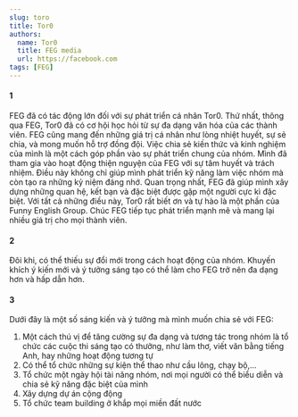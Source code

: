 ```yaml
---
slug: toro
title: Tor0
authors:
  name: Tor0
  title: FEG media
  url: https://facebook.com
tags: [FEG]
---
```


#### 1

FEG đã có tác động lớn đối với sự phát triển cá nhân Tor0.
Thứ nhất, thông qua FEG, Tor0 đã có cơ hội học hỏi từ sự đa dạng văn hóa của các thành viên. FEG cũng mang đến những giá trị cá nhân như lòng nhiệt huyết, sự sẻ chia, và mong muốn hỗ trợ đồng đội. Việc chia sẻ kiến thức và kinh nghiệm của mình là một cách góp phần vào sự phát triển chung của nhóm.
Mình đã tham gia vào hoạt động thiện nguyện của FEG với sự tâm huyết và trách nhiệm. Điều này không chỉ giúp mình phát triển kỹ năng làm việc nhóm mà còn tạo ra những kỷ niệm đáng nhớ.
Quan trọng nhất, FEG đã giúp mình xây dựng những quan hệ, kết bạn và đặc biệt được gặp một người cực kì đặc biệt.
Với tất cả những điều này, Tor0 rất biết ơn và tự hào là một phần của Funny English Group. Chúc FEG tiếp tục phát triển mạnh mẽ và mang lại nhiều giá trị cho mọi thành viên.

#### 2

Đôi khi, có thể thiếu sự đổi mới trong cách hoạt động của nhóm. Khuyến khích ý kiến mới và ý tưởng sáng tạo có thể làm cho FEG trở nên đa dạng hơn và hấp dẫn hơn.

#### 3

Dưới đây là một số sáng kiến và ý tưởng mà mình muốn chia sẻ với FEG:

1. Một cách thú vị để tăng cường sự đa dạng và tương tác trong nhóm là tổ chức các cuộc thi sáng tạo có thưởng, như làm thơ, viết văn bằng tiếng Anh, hay những hoạt động tương tự
2. Có thể tổ chức những sự kiện thể thao như cầu lông, chạy bộ,...
3. Tổ chức một ngày hội tài năng nhóm, nơi mọi người có thể biểu diễn và chia sẻ kỹ năng đặc biệt của mình
4. Xây dựng dự án cộng động
5. Tổ chức team building ở khắp mọi miền đất nước
